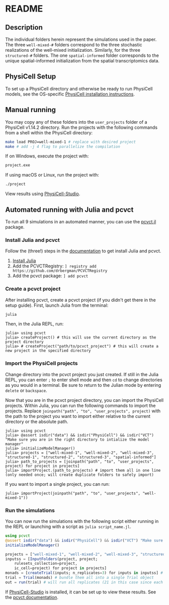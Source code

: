 # README

## Description
The individual folders herein represent the simulations used in the paper.
The three `well-mixed-#` folders correspond to the three stochastic realizations of the well-mixed initialization.
Similarly, for the three `structured-#` folders.
The one `spatial-informed` folder corresponds to the unique spatial-informed initialization from the spatial transcriptomics data.

## PhysiCell Setup
To set up a PhysiCell directory and otherwise be ready to run PhysiCell models, see the OS-specific [PhysiCell installation instructions](https://github.com/physicell-training/ws2023/blob/main/agenda.md).

## Manual running
You may copy any of these folders into the `user_projects` folder of a PhysiCell v1.14.2 directory.
Run the projects with the following commands from a shell within the PhysiCell directory:
```bash
make load PROJ=well-mixed-1 # replace with desired project
make # add -j 4 flag to parallelize the compilation
```
If on Windows, execute the project with:
```bash
project.exe
```
If using macOS or Linux, run the project with:
```bash
./project
```

View results using [PhysiCell-Studio](https://github.com/PhysiCell-Tools/PhysiCell-Studio).

## Automated running with Julia and pcvct
To run all 9 simulations in an automated manner, you can use the [pcvct.jl](https://github.com/drbergman/pcvct) package.

### Install Julia and pcvct
Follow the (three!) steps in the [documentation](https://drbergman.github.io/pcvct/stable/man/getting_started/) to get install Julia and pcvct.
1. [Install Julia](https://julialang.org/install/)
2. Add the PCVCTRegistry: `] registry add https://github.com/drbergman/PCVCTRegistry`
3. Add the pcvct package: `] add pcvct`

### Create a pcvct project
After installing pcvct, create a pcvct project (if you didn't get there in the setup guide).
First, launch Julia from the terminal:
```sh
julia
```
Then, in the Julia REPL, run:
```julia-repl
julia> using pcvct
julia> createProject() # this will use the current directory as the project directory
julia> # createProject("path/to/pcvct_project") # this will create a new project in the specified directory
```

### Import the PhysiCell projects
Change directory into the pcvct project you just created.
If still in the Julia REPL, you can enter `;` to enter shell mode and then `cd` to change directories as you would in a terminal.
Be sure to return to the Julian mode by entering `delete` or `backspace`.

Now that you are in the pcvct project directory, you can import the PhysiCell projects.
Within Julia, you can run the following commands to import the projects.
Replace `joinpath("path", "to", "user_projects", project)` with the path to the project you want to import either relative to the current directory or the absolute path.
```julia-repl
julia> using pcvct
julia> @assert isdir("data") && isdir("PhysiCell") && isdir("VCT") "Make sure you are in the right directory to intialize the model manager"
julia> initializeModelManager()
julia> projects = ["well-mixed-1", "well-mixed-2", "well-mixed-3", "structured-1", "structured-2", "structured-3", "spatial-informed"]
julia> path_to_projects = [joinpath("path", "to", "user_projects", project) for project in projects]
julia> importProject.(path_to_projects) # import them all in one line (only needed once; will create duplicate folders to safely import)
```
If you want to import a single project, you can run:
```julia-repl
julia> importProject(joinpath("path", "to", "user_projects", "well-mixed-1"))
```

### Run the simulations
You can now run the simulations with the following script either running in the REPL or launching with a script as `julia script_name.jl`.
```julia
using pcvct
@assert isdir("data") && isdir("PhysiCell") && isdir("VCT") "Make sure you are in the right directory to intialize the model manager"
initializeModelManager()

projects = ["well-mixed-1", "well-mixed-2", "well-mixed-3", "structured-1", "structured-2", "structured-3", "spatial-informed"] # to best match the results of the paper, it may be better to only use one each of the mixed and structured projects
inputss = [InputFolders(project, project;
    rulesets_collection=project,
    ic_cell=project) for project in projects]
monads = [createTrial(inputs; n_replicates=3) for inputs in inputss] # will prepare a "monad" for each, which just means a collection of replicates (3 in this case)
trial = Trial(monads) # bundle them all into a single Trial object
out = run(trial) # will run all replicates (21 in this case since each of the 6 random initializations has 3 replicates)
```

If [PhysiCell-Studio](https://github.com/PhysiCell-Tools/PhysiCell-Studio) is installed, it can be set up to view these results.
See the [pcvct documentation](https://drbergman.github.io/pcvct/stable/man/physicell_studio/).